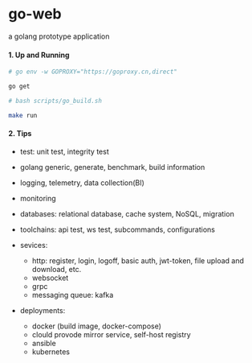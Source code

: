 # go-web
a golang prototype application


#### 1. Up and Running
```bash
# go env -w GOPROXY="https://goproxy.cn,direct"

go get

# bash scripts/go_build.sh

make run
```

#### 2. Tips
- test: unit test, integrity test
- golang generic, generate, benchmark, build information
- logging, telemetry, data collection(BI)
- monitoring
- databases: relational database, cache system, NoSQL, migration
- toolchains: api test, ws test, subcommands, configurations

- sevices:
  - http: register, login, logoff, basic auth, jwt-token, file upload and download, etc.
  - websocket
  - grpc
  - messaging queue: kafka

- deployments:
  - docker (build image, docker-compose)
  - clould provode mirror service, self-host registry
  - ansible
  - kubernetes
